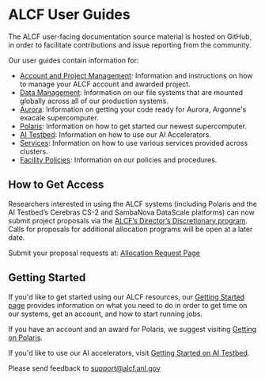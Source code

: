 # ALCF User Guides
The ALCF user-facing documentation source material is hosted on GitHub, in order to facilitate contributions and issue reporting from the community.

Our user guides contain information for: 

- [Account and Project Management](account-project-management/accounts-and-access/user-account-overview.md): Information and instructions on how to manage your ALCF account and awarded project.  
- [Data Management](data-management/filesystem-and-storage/data-storage.md): Information on our file systems that are mounted globally across all of our production systems.
- [Aurora](https://www.alcf.anl.gov/support-center/aurora-sunspot): Information on getting your code ready for Aurora, Argonne's exacale supercomputer.
- [Polaris](polaris/getting-started.md): Information on how to get started our newest supercomputer.
- [AI Testbed](ai-testbed/index.md): Information on how to use our AI Accelerators.
- [Services](services/index.md): Information on how to use various services provided across clusters.
- [Facility Policies](policies/index.md): Information on our policies and procedures.

## How to Get Access
Researchers interested in using the ALCF systems (including Polaris and the AI Testbed’s Cerebras CS-2 and SambaNova DataScale platforms) can now submit project proposals via the [ALCF’s Director’s Discretionary program](https://www.alcf.anl.gov/science/directors-discretionary-allocation-program). Calls for proposals for additional allocation programs will be open at a later date.

Submit your proposal requests at: [Allocation Request Page](https://www.alcf.anl.gov/science/directors-discretionary-allocation-program)

## Getting Started
If you'd like to get started using our ALCF resources, our [Getting Started page](https://www.alcf.anl.gov/support-center/get-started) provides information on what you need to do in order to get time on our systems, get an account, and how to start running jobs.

If you have an account and an award for Polaris, we suggest visiting [Getting on Polaris](polaris/getting-started.md).

If you'd like to use our AI accelerators, visit [Getting Started on AI Testbed](https://argonne-lcf.github.io/ai-testbed-userdocs/#getting-started).

Please send feedback to [support@alcf.anl.gov](mailto:support@alcf.anl.gov)
